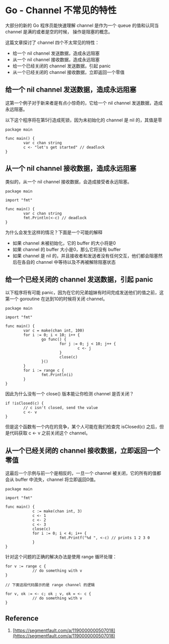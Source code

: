 # Go - Channel 不常见的特性

大部分的新的 Go 程序员能快速理解 channel 是作为一个 queue 的值和认同当 channel 是满的或者是空的时候， 操作是阻塞的概念。

这篇文章探讨了 channel 四个不太常见的特性：

- 给一个 nil channel 发送数据，造成永远阻塞
- 从一个 nil channel 接收数据，造成永远阻塞
- 给一个已经关闭的 channel 发送数据，引起 panic
- 从一个已经关闭的 channel 接收数据，立即返回一个零值

## 给一个 nil channel 发送数据，造成永远阻塞

这第一个例子对于新来者是有点小惊奇的，它给一个 nil channel 发送数据，造成永远阻塞。

以下这个程序将在第5行造成死锁，因为未初始化的 channel 是 nil 的，其值是零

```
package main

func main() {
        var c chan string
        c <- "let's get started" // deadlock
}
```

## 从一个 nil channel 接收数据，造成永远阻塞

类似的，从一个 nil channel 接收数据，会造成接受者永远阻塞。

```
package main

import "fmt"

func main() {
        var c chan string
        fmt.Println(<-c) // deadlock
}
```

为什么会发生这样的情况？下面是一个可能的解释

- 如果 channel 未被初始化，它的 buffer 的大小将是0
- 如果 channel 的 buffer 大小是0，那么它将没有 buffer
- 如果 channel 是 nil 的，并且接收者和发送者没有任何交互，他们都会阻塞然后在各自的 channel 中等待以及不再被解除阻塞状态

## 给一个已经关闭的 channel 发送数据，引起 panic

以下程序将有可能 panic，因为在它的兄弟姐妹有时间完成发送他们的值之前，这第一个 goroutine 在达到10的时候将关闭 channel。

```
package main

import "fmt"

func main() {
        var c = make(chan int, 100)
        for i := 0; i < 10; i++ {
                go func() {
                        for j := 0; j < 10; j++ {
                                c <- j
                        }
                        close(c)
                }()
        }
        for i := range c {
                fmt.Println(i)
        }
}
```

因此为什么没有一个 close() 版本能让你检测 channel 是否关闭？

```
if !isClosed(c) {
        // c isn't closed, send the value
        c <- v
}
```

但是这个函数有一个内在的竞争，某个人可能在我们检查完 isClosed(c) 之后，但是代码获取 c <- v 之前关闭这个 channel。

## 从一个已经关闭的 channel 接收数据，立即返回一个零值

这最后一个示例与前一个是相反的，一旦一个 channel 被关闭，它的所有的值都会从 buffer 中流失，channel 将立即返回0值。

```
package main

import "fmt"

func main() {
            c := make(chan int, 3)
            c <- 1
            c <- 2
            c <- 3
            close(c)
            for i := 0; i < 4; i++ {
                        fmt.Printf("%d ", <-c) // prints 1 2 3 0
            }
}
```

针对这个问题的正确的解决办法是使用 range 循环处理：

```
for v := range c {
            // do something with v
}

// 下面这段代码展示的是 range channel 的逻辑

for v, ok := <- c; ok ; v, ok = <- c {
            // do something with v
}
```

## Reference

1. [https://segmentfault.com/a/1190000000507018](https://segmentfault.com/a/1190000000507018)

